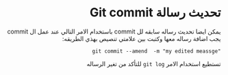 ﻿<div dir = rtl >

# تحديث رسالة  Git commit 

يمكن ايضا تحديث رساله سابقه لل commit باستخدام الامر التالي 
عند عمل ال commit يجب اضافة رساله معها وكتبت بين علامتي تنصيص بهذي الطريقه:

`"git commit --amend  -m "my edited meassge`

تستطيع استخدام الامر `git log` للتأكد من تغير الرساله

 </dir>
